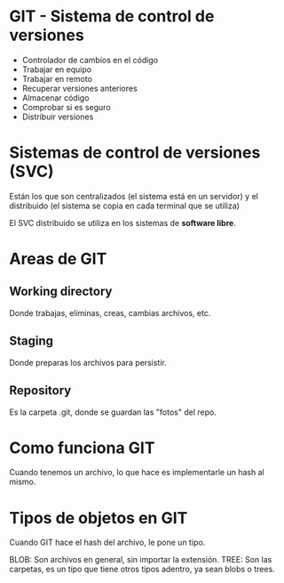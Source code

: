 # GIT - Sistema de control de versiones

-   Controlador de cambios en el código
-   Trabajar en equipo
-   Trabajar en remoto
-   Recuperar versiones anteriores
-   Almacenar código
-   Comprobar si es seguro
-   Distribuir versiones

# Sistemas de control de versiones (SVC)

Están los que son centralizados (el sistema está en un servidor) y el distribuido (el sistema se copia en cada terminal que se utiliza)

El SVC distribuido se utiliza en los sistemas de **software libre**.

# Areas de GIT

## Working directory

Donde trabajas, eliminas, creas, cambias archivos, etc.

## Staging

Donde preparas los archivos para persistir.

## Repository

Es la carpeta .git, donde se guardan las "fotos" del repo.

# Como funciona GIT

Cuando tenemos un archivo, lo que hace es implementarle un hash al mismo.

# Tipos de objetos en GIT

Cuando GIT hace el hash del archivo, le pone un tipo.

BLOB: Son archivos en general, sin importar la extensión.
TREE: Son las carpetas, es un tipo que tiene otros tipos adentro, ya sean blobs o trees.
